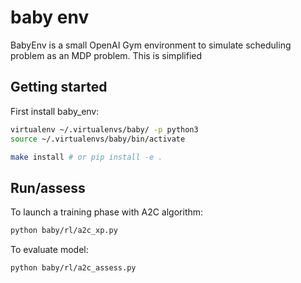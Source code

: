 # baby env
BabyEnv is a small OpenAI Gym environment to simulate scheduling problem as an MDP problem.
This is simplified 


## Getting started

First install baby_env:  
```sh
virtualenv ~/.virtualenvs/baby/ -p python3
source ~/.virtualenvs/baby/bin/activate

make install # or pip install -e .
```

## Run/assess

To launch a training phase with A2C algorithm:  
```sh
python baby/rl/a2c_xp.py
```

To evaluate model:  
```sh
python baby/rl/a2c_assess.py
```

